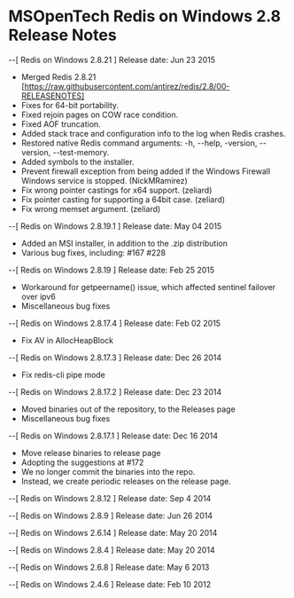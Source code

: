 MSOpenTech Redis on Windows 2.8 Release Notes
=============================================

--[ Redis on Windows 2.8.21 ] Release date: Jun 23 2015

 - Merged Redis 2.8.21 [https://raw.githubusercontent.com/antirez/redis/2.8/00-RELEASENOTES]
 - Fixes for 64-bit portability.
 - Fixed rejoin pages on COW race condition.
 - Fixed AOF truncation.
 - Added stack trace and configuration info to the log when Redis crashes.
 - Restored native Redis command arguments: -h, --help, -version, --version,
   --test-memory.
 - Added symbols to the installer.
 - Prevent firewall exception from being added if the Windows Firewall
   Windows service is stopped. (NickMRamirez)
 - Fix wrong pointer castings for x64 support. (zeliard)
 - Fix pointer casting for supporting a 64bit case. (zeliard)
 - Fix wrong memset argument. (zeliard)

--[ Redis on Windows 2.8.19.1 ] Release date: May 04 2015

 - Added an MSI installer, in addition to the .zip distribution
 - Various bug fixes, including:
     #167
     #228

--[ Redis on Windows 2.8.19 ] Release date: Feb 25 2015

 - Workaround for getpeername() issue, which affected sentinel failover over
   ipv6
 - Miscellaneous bug fixes

--[ Redis on Windows 2.8.17.4 ] Release date: Feb 02 2015

 - Fix AV in AllocHeapBlock

--[ Redis on Windows 2.8.17.3 ] Release date: Dec 26 2014

 - Fix redis-cli pipe mode

--[ Redis on Windows 2.8.17.2 ] Release date: Dec 23 2014

 - Moved binaries out of the repository, to the Releases page
 - Miscellaneous bug fixes

--[ Redis on Windows 2.8.17.1 ] Release date: Dec 16 2014

 - Move release binaries to release page
 - Adopting the suggestions at #172
 - We no longer commit the binaries into the repo.
 - Instead, we create periodic releases on the release page.

--[ Redis on Windows 2.8.12 ] Release date: Sep 4 2014

--[ Redis on Windows 2.8.9 ] Release date: Jun 26 2014

--[ Redis on Windows 2.6.14 ] Release date: May 20 2014

--[ Redis on Windows 2.8.4 ] Release date: May 20 2014

--[ Redis on Windows 2.6.8 ] Release date: May 6 2013

--[ Redis on Windows 2.4.6 ] Release date: Feb 10 2012
